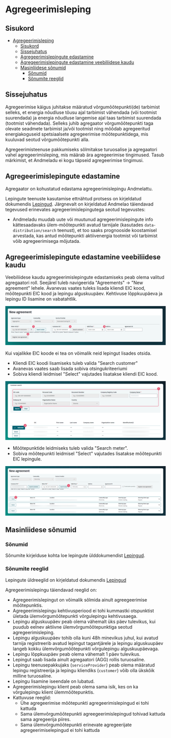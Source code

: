 # Agregeerimisleping

## Sisukord

<!-- TOC -->
* [Agregeerimisleping](#agregeerimisleping)
  * [Sisukord](#sisukord)
  * [Sissejuhatus](#sissejuhatus)
  * [Agregeerimislepingute edastamine](#agregeerimislepingute-edastamine)
  * [Agregeerimislepingute edastamine veebiliidese kaudu](#agregeerimislepingute-edastamine-veebiliidese-kaudu)
  * [Masinliidese sõnumid](#masinliidese-sõnumid)
    * [Sõnumid](#sõnumid)
    * [Sõnumite reeglid](#sõnumite-reeglid)
<!-- TOC -->

## Sissejuhatus

Agregeerimise käigus juhitakse määratud võrgumõõtepunkti(de) tarbimist selleks, et energia nõudluse tõusu ajal tarbimist vähendada (või tootmist suurendada) ja energia nõudluse langemise ajal taas tarbimist suurendada (tootmist vähendada). Selleks juhib agregaator võrgumõõtepunkti taga olevate seadmete tarbimist ja/või tootmist ning mõõdab agregeeritud energiakoguseid spetsiaalsete agregeerimise mõõtepunktidega, mis kuuluvad seotud võrgumõõtepunkti alla.

Agregeerimisteenuse pakkumiseks sõlmitakse turuosalise ja agregaatori vahel agregeerimisleping, mis määrab ära agregeerimise tingimused. Tasub märkimist, et Andmeladu ei kogu täpseid agregeerimise tingimusi.

## Agregeerimislepingute edastamine

Agregaator on kohustatud edastama agregeerimislepingu Andmelattu.

Lepingute teenuste kasutamise ettnähtud protsess on kirjeldatud dokumendis [Lepingud](06-lepingud.md). Järgnevalt on kirjeldatud Andmelao täiendavad tegevused erinevates agregeerimislepingutega seotud tegevustes:

- Andmeladu muudab uute või muutunud agregeerimislepingute info kättesaadavaks ülem-mõõtepunkti avatud tarnijale (kasutades `data-distribution/search` teenust), et too saaks prognooside koostamisel arvestada, kas antud mõõtepunkti aktiivenergia tootmist või tarbimist võib agregeerimisega mõjutada.

## Agregeerimislepingute edastamine veebiliidese kaudu

Veebiliidese kaudu agregeerimislepingute edastamiseks peab olema valitud agregaatori roll. Seejärel tuleb navigeerida "Agreements" -> "New agreement" lehele. Avanevas vaates tuleks lisada kliendi EIC kood, mõõtepunkti EIC kood ja lepingu alguskuupäev. Kehtivuse lõppkuupäeva ja lepingu ID lisamine on vabatahtlik. 

![Uue lepingu lisamine](../images/opp-ui/agreement/aggregation-agreement/new-agreement-update.png)

Kui vajalikke EIC koode ei tea on võimalik neid lepingut lisades otsida.

- Kliendi EIC koodi lisamiseks tuleb valida "Search customer"
- Avanevas vaates saab lisada sobiva otsingukriteeriumi
- Sobiva kliendi leidmisel "Select" vajutades lisatakse kliendi EIC kood.

![Kliendi otsimine](../images/opp-ui/agreement/aggregation-agreement/search-customer.png)

- Mõõtepunktide leidmiseks tuleb valida "Search meter".
- Sobiva mõõtepunkti leidmisel "Select" vajutades lisatakse mõõtepunkti EIC lepingule.

![Mõõtepunkti otsimine](../images/opp-ui/agreement/aggregation-agreement/search_metering_point.png)

## Masinliidese sõnumid

### Sõnumid

Sõnumite kirjelduse kohta loe lepingute ülddokumendist [Lepingud](06-lepingud.md).

### Sõnumite reeglid

Lepingute üldreeglid on kirjeldatud dokumendis [Lepingud](06-lepingud.md#sõnumite-reeglid)

Agregeerimislepingu täiendavad reeglid on:

- Agregeerimislepingut on võimalik sõlmida ainult agreegeerimise mõõtepunktis.
- Agregeerimislepingu kehtivusperiood ei tohi kummastki otspunktist ületada ülemvõrgumõõtepunkti võrgulepingu kehtivusaega.
- Lepingu alguskuupäev peab olema vähemalt üks päev tulevikus, kui puudub eelnev aktiivne ülemvõrgumõõtepunktiga seotud agregeerimisleping.
- Lepingu alguskuupäev tohib olla kuni 48h minevikus juhul, kui avatud tarnija registreerib avatud lepingut tagantjärele ja lepingu alguskuupäev langeb kokku ülemvõrgumõõtepunkti võrgulepingu alguskuupäevaga.
- Lepingu lõppkuupäev peab olema vähemalt 1 päev tulevikus.
- Lepingut saab lisada ainult agregaatori (AGG) rollis turuosaline.
- Lepingu teenusepakkujaks (`serviceProvider`) peab olema määratud lepingu registreerija ja lepingu kliendiks (`customer`) võib olla ükskõik milline turuosaline.
- Lepingu lisamine iseendale on lubatud.
- Agregeerimislepingu klient peab olema sama isik, kes on ka võrgulepingu klient ülemmõõtepunktis.
- Kattuvuse reeglid:
  - Ühe agregeerimise mõõtepunkti agregeerimislepingud ei tohi kattuda
  - Sama ülemvõrgumõõtepunkti agreegeerimislepingud tohivad kattuda sama agregeerija piires.
  - Sama ülemvõrgumõõtepunkti erinevate agregeerijate agregeerimiselepingud ei tohi kattuda
